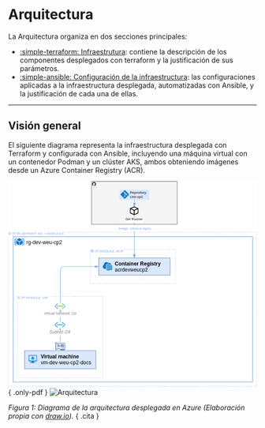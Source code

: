# Arquitectura

La Arquitectura organiza en dos secciones principales:

- [:simple-terraform: Infraestrutura](./infraestructura.md): contiene la descripción de los componentes desplegados con terraform y la justificación de sus parámetros.
- [:simple-ansible: Configuración de la infraestructura](./configuracion.md): las configuraciones aplicadas a la infraestructura desplegada, automatizadas con Ansible, y la justificación de cada una de ellas.

---

## Visión general

El siguiente diagrama representa la infraestructura desplegada con Terraform y configurada con Ansible, incluyendo una máquina virtual con un contenedor Podman y un clúster AKS, ambos obteniendo imágenes desde un Azure Container Registry (ACR).

![Arquitectura](../../assets/drawio/cp2-arquitectura.png){ .only-pdf }
![Arquitectura](../../assets/drawio/cp2-arquitectura.drawio)

*Figura 1: Diagrama de la arquitectura desplegada en Azure (Elaboración propia con [draw.io](../referencias.md#herramientas-usadas)).*
{ .cita }